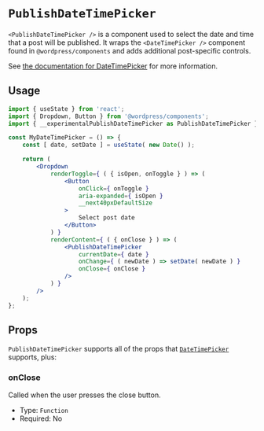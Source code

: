 # `PublishDateTimePicker`

`<PublishDateTimePicker />` is a component used to select the date and time that
a post will be published. It wraps the `<DateTimePicker />` component found in
`@wordpress/components` and adds additional post-specific controls.

See [the documentation for DateTimePicker](/packages/components/src/date-time)
for more information.

## Usage

```jsx
import { useState } from 'react';
import { Dropdown, Button } from '@wordpress/components';
import { __experimentalPublishDateTimePicker as PublishDateTimePicker } from '@wordpress/block-editor';

const MyDateTimePicker = () => {
	const [ date, setDate ] = useState( new Date() );

	return (
		<Dropdown
			renderToggle={ ( { isOpen, onToggle } ) => (
				<Button
					onClick={ onToggle }
					aria-expanded={ isOpen }
					__next40pxDefaultSize
				>
					Select post date
				</Button>
			) }
			renderContent={ ( { onClose } ) => (
				<PublishDateTimePicker
					currentDate={ date }
					onChange={ ( newDate ) => setDate( newDate ) }
					onClose={ onClose }
				/>
			) }
		/>
	);
};
```

## Props

`PublishDateTimePicker` supports all of the props that
[`DateTimePicker`](/packages/components/src/date-time#Props) supports, plus:

### onClose

Called when the user presses the close button.

- Type: `Function`
- Required: No

